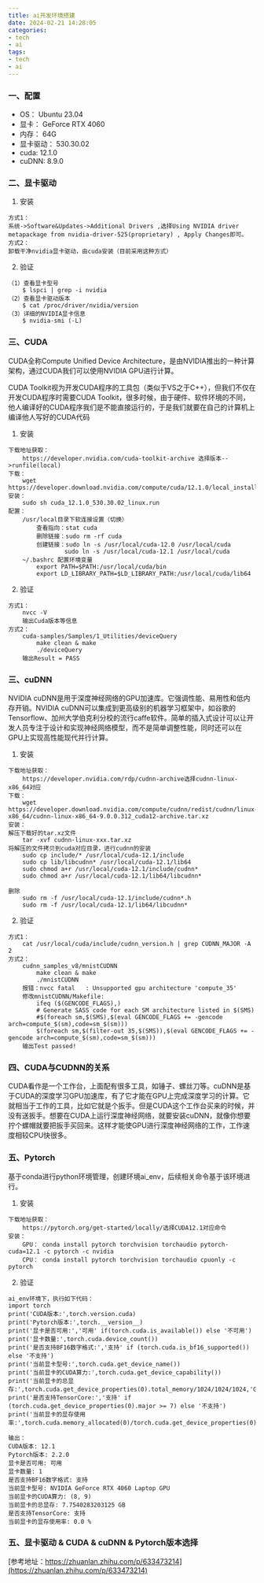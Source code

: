 ```yaml
---
title: ai开发环境搭建
date: 2024-02-21 14:28:05
categories:
- tech
- ai
tags: 
- tech
- ai
---
```


### 一、配置
- OS： Ubuntu 23.04
- 显卡： GeForce RTX 4060
- 内存： 64G
- 显卡驱动： 530.30.02
- cuda: 12.1.0
- cuDNN: 8.9.0
### 二、显卡驱动
1. 安装
```
方式1：
系统->Software&Updates->Additional Drivers ,选择Using NVIDIA driver metapackage from nvidia-driver-525(proprietary) , Apply Changes即可。
方式2：
卸载干净nvidia显卡驱动，由cuda安装（目前采用这种方式）
```
2. 验证
```
（1）查看显卡型号
    $ lspci | grep -i nvidia
（2）查看显卡驱动版本
    $ cat /proc/driver/nvidia/version
（3）详细的NVIDIA显卡信息
    $ nvidia-smi (-L)
```
### 三、CUDA
CUDA全称Compute Unified Device Architecture，是由NVIDIA推出的一种计算架构，通过CUDA我们可以使用NVIDIA GPU进行计算。

CUDA Toolkit视为开发CUDA程序的工具包（类似于VS之于C++），但我们不仅在开发CUDA程序时需要CUDA Toolkit，很多时候，由于硬件、软件环境的不同，他人编译好的CUDA程序我们是不能直接运行的，于是我们就要在自己的计算机上编译他人写好的CUDA代码
1. 安装
```
下载地址获取：
    https://developer.nvidia.com/cuda-toolkit-archive 选择版本-->runfile(local)
下载：
    wget https://developer.download.nvidia.com/compute/cuda/12.1.0/local_installers/cuda_12.1.0_530.30.02_linux.run
安装：
    sudo sh cuda_12.1.0_530.30.02_linux.run
配置：
    /usr/local目录下软连接设置（切换）
        查看指向：stat cuda
        删除链接：sudo rm -rf cuda
        创建链接：sudo ln -s /usr/local/cuda-12.0 /usr/local/cuda
                sudo ln -s /usr/local/cuda-12.1 /usr/local/cuda
    ~/.bashrc 配置环境变量
        export PATH=$PATH:/usr/local/cuda/bin
        export LD_LIBRARY_PATH=$LD_LIBRARY_PATH:/usr/local/cuda/lib64
```
2. 验证
```
方式1：
    nvcc -V 
    输出Cuda版本等信息
方式2：
    cuda-samples/Samples/1_Utilities/deviceQuery
        make clean & make
        ./deviceQuery
    输出Result = PASS
```
### 三、cuDNN
NVIDIA cuDNN是用于深度神经网络的GPU加速库。它强调性能、易用性和低内存开销。NVIDIA cuDNN可以集成到更高级别的机器学习框架中，如谷歌的Tensorflow、加州大学伯克利分校的流行caffe软件。简单的插入式设计可以让开发人员专注于设计和实现神经网络模型，而不是简单调整性能，同时还可以在GPU上实现高性能现代并行计算。

1. 安装
```
下载地址获取：
    https://developer.nvidia.com/rdp/cudnn-archive选择cudnn-linux-x86_64对应
下载：
    wget https://developer.download.nvidia.com/compute/cudnn/redist/cudnn/linux-x86_64/cudnn-linux-x86_64-9.0.0.312_cuda12-archive.tar.xz
安装：
解压下载好的tar.xz文件
    tar -xvf cudnn-linux-xxx.tar.xz
将解压的文件拷贝到cuda对应目录，进行cudnn的安装
    sudo cp include/* /usr/local/cuda-12.1/include
    sudo cp lib/libcudnn* /usr/local/cuda-12.1/lib64
    sudo chmod a+r /usr/local/cuda-12.1/include/cudnn*
    sudo chmod a+r /usr/local/cuda-12.1/lib64/libcudnn*
    
删除
    sudo rm -f /usr/local/cuda-12.1/include/cudnn*.h
    sudo rm -f /usr/local/cuda-12.1/lib64/libcudnn* 
```
2. 验证
```
方式1：
    cat /usr/local/cuda/include/cudnn_version.h | grep CUDNN_MAJOR -A 2
方式2：
    cudnn_samples_v8/mnistCUDNN
        make clean & make
        ./mnistCUDNN
    报错：nvcc fatal   : Unsupported gpu architecture 'compute_35'
    修改mnistCUDNN/Makefile:
        ifeq ($(GENCODE_FLAGS),)
        # Generate SASS code for each SM architecture listed in $(SMS)
        #$(foreach sm,$(SMS),$(eval GENCODE_FLAGS += -gencode arch=compute_$(sm),code=sm_$(sm)))
        $(foreach sm,$(filter-out 35,$(SMS)),$(eval GENCODE_FLAGS += -gencode arch=compute_$(sm),code=sm_$(sm)))
    输出Test passed!
```

### 四、CUDA与CUDNN的关系
CUDA看作是一个工作台，上面配有很多工具，如锤子、螺丝刀等。cuDNN是基于CUDA的深度学习GPU加速库，有了它才能在GPU上完成深度学习的计算。它就相当于工作的工具，比如它就是个扳手。但是CUDA这个工作台买来的时候，并没有送扳手。想要在CUDA上运行深度神经网络，就要安装cuDNN，就像你想要拧个螺帽就要把扳手买回来。这样才能使GPU进行深度神经网络的工作，工作速度相较CPU快很多。


### 五、Pytorch
基于conda进行python环境管理，创建环境ai_env，后续相关命令基于该环境进行。

1. 安装
```
下载地址获取：
    https://pytorch.org/get-started/locally/选择CUDA12.1对应命令
安装：
    GPU： conda install pytorch torchvision torchaudio pytorch-cuda=12.1 -c pytorch -c nvidia
    CPU： conda install pytorch torchvision torchaudio cpuonly -c pytorch
```
2. 验证
```
ai_env环境下，执行如下代码：
import torch
print('CUDA版本:',torch.version.cuda)
print('Pytorch版本:',torch.__version__)
print('显卡是否可用:','可用' if(torch.cuda.is_available()) else '不可用')
print('显卡数量:',torch.cuda.device_count())
print('是否支持BF16数字格式:','支持' if (torch.cuda.is_bf16_supported()) else '不支持')
print('当前显卡型号:',torch.cuda.get_device_name())
print('当前显卡的CUDA算力:',torch.cuda.get_device_capability())
print('当前显卡的总显存:',torch.cuda.get_device_properties(0).total_memory/1024/1024/1024,'GB')
print('是否支持TensorCore:','支持' if (torch.cuda.get_device_properties(0).major >= 7) else '不支持')
print('当前显卡的显存使用率:',torch.cuda.memory_allocated(0)/torch.cuda.get_device_properties(0).total_memory*100,'%')

输出：
CUDA版本: 12.1
Pytorch版本: 2.2.0
显卡是否可用: 可用
显卡数量: 1
是否支持BF16数字格式: 支持
当前显卡型号: NVIDIA GeForce RTX 4060 Laptop GPU
当前显卡的CUDA算力: (8, 9)
当前显卡的总显存: 7.7540283203125 GB
是否支持TensorCore: 支持
当前显卡的显存使用率: 0.0 %
```

### 五、显卡驱动 & CUDA & cuDNN & Pytorch版本选择
[参考地址：https://zhuanlan.zhihu.com/p/633473214](https://zhuanlan.zhihu.com/p/633473214)
